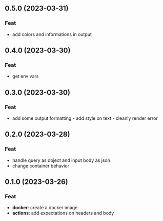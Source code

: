 ## 0.5.0 (2023-03-31)

### Feat

- add colors and informations in output

## 0.4.0 (2023-03-30)

### Feat

- get env vars

## 0.3.0 (2023-03-30)

### Feat

- add some output formatting - add style on text - cleanly render error

## 0.2.0 (2023-03-28)

### Feat

- handle query as object and input body as json
- change container behavior

## 0.1.0 (2023-03-26)

### Feat

- **docker**: create a docker image
- **actions**: add expectations on headers and body

